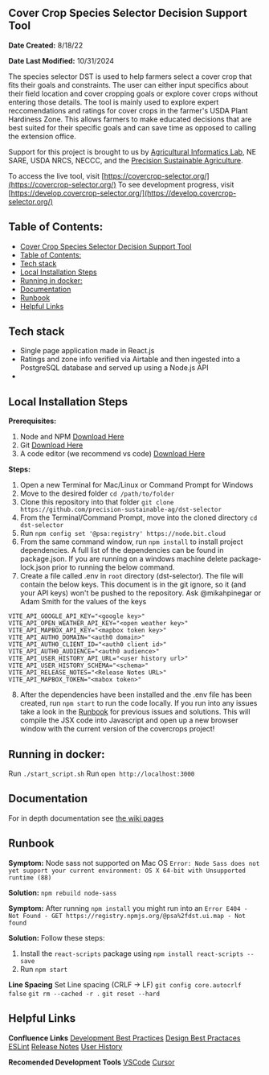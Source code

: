 ## Cover Crop Species Selector Decision Support Tool

**Date Created:** 8/18/22

**Date Last Modified:** 10/31/2024

The species selector DST is used to help farmers select a cover crop that fits their goals and constraints. The user can either input specifics about their field location and cover cropping goals or explore cover crops without entering those details. The tool is mainly used to explore expert reccomendations and ratings for cover crops in the farmer's USDA Plant Hardiness Zone. This allows farmers to make educated decisions that are best suited for their specific goals and can save time as opposed to calling the extension office.

Support for this project is brought to us by [Agricultural Informatics Lab](https://sudokita.com), NE SARE, USDA NRCS, NECCC, and the [Precision Sustainable Agriculture](http://precisionsustainableag.org).

To access the live tool, visit [https://covercrop-selector.org/](https://covercrop-selector.org/)
To see development progress, visit [https://develop.covercrop-selector.org/](https://develop.covercrop-selector.org/)

## Table of Contents:

- [Cover Crop Species Selector Decision Support Tool](#cover-crop-species-selector-decision-support-tool)
- [Table of Contents:](#table-of-contents)
- [Tech stack](#tech-stack)
- [Local Installation Steps](#local-installation-steps)
- [Running in docker:](#running-in-docker)
- [Documentation](#documentation)
- [Runbook](#runbook)
- [Helpful Links](#helpful-links)

## Tech stack

- Single page application made in React.js
- Ratings and zone info verified via Airtable and then ingested into a PostgreSQL database and served up using a Node.js API
- 

## Local Installation Steps

**Prerequisites:**

1. Node and NPM [Download Here](https://nodejs.org/en/download/)
2. Git [Download Here](https://git-scm.com/book/en/v2/Getting-Started-Installing-Git)
3. A code editor (we recommend vs code) [Download Here](https://code.visualstudio.com/docs/setup/setup-overview)

**Steps:**

1. Open a new Terminal for Mac/Linux or Command Prompt for Windows
2. Move to the desired folder `cd /path/to/folder`
3. Clone this repository into that folder `git clone https://github.com/precision-sustainable-ag/dst-selector`
4. From the Terminal/Command Prompt, move into the cloned directory `cd dst-selector`
5. Run `npm config set '@psa:registry' https://node.bit.cloud`
6. From the same command window, run `npm install` to install project dependencies. A full list of the dependencies can be found in package.json. If you are running on a windows machine delete package-lock.json prior to running the below command.
7. Create a file called .env in `root` directory (dst-selector). The file will contain the below keys. This document is in the git ignore, so it (and your API keys) won't be pushed to the repository. Ask @mikahpinegar or Adam Smith for the values of the keys

```
VITE_API_GOOGLE_API_KEY="<google key>"
VITE_API_OPEN_WEATHER_API_KEY="<open weather key>"
VITE_API_MAPBOX_API_KEY="<mapbox token key>"
VITE_API_AUTH0_DOMAIN="<auth0 domain>"
VITE_API_AUTH0_CLIENT_ID="<auth0 client id>"
VITE_API_AUTH0_AUDIENCE="<auth0 audience>"
VITE_API_USER_HISTORY_API_URL="<user history url>"
VITE_API_USER_HISTORY_SCHEMA="<schema>"
VITE_API_RELEASE_NOTES="<Release Notes URL>"
VITE_API_MAPBOX_TOKEN="<mabox token>"
```

8. After the dependencies have been installed and the .env file has been created, run `npm start` to run the code locally. If you run into any issues take a look in the [Runbook](#runbook) for previous issues and solutions. This will compile the JSX code into Javascript and open up a new browser window with the current version of the covercrops project!

## Running in docker:

Run `./start_script.sh`
Run `open http://localhost:3000`

## Documentation

For in depth documentation see [the wiki pages](https://precision-sustainable-ag.atlassian.net/wiki/spaces/DST/pages/156500002/Species+Selector)

## Runbook

**Symptom:**
Node sass not supported on Mac OS `Error: Node Sass does not yet support your current environment: OS X 64-bit with Unsupported runtime (88)`

**Solution:**
`npm rebuild node-sass`

**Symptom:**
After running `npm install` you might run into an `Error E404 - Not Found - GET https://registry.npmjs.org/@psa%2fdst.ui.map - Not found`

**Solution:**
Follow these steps:
1. Install the `react-scripts` package using `npm install react-scripts --save`
2. Run  `npm start`

**Line Spacing**
Set Line spacing (CRLF -> LF)
`git config core.autocrlf false`
`git rm --cached -r .`
`git reset --hard`

## Helpful Links

**Confluence Links**
[Development Best Practices](https://precision-sustainable-ag.atlassian.net/wiki/spaces/ON/pages/381255706/Development+Best+Practices?atl_f=PAGETREE)
[Design Best Practaces](https://precision-sustainable-ag.atlassian.net/wiki/spaces/DST/pages/582746142/Web+Content+Accessibility+Guidelines+Best+Practices)
[ESLint](https://precision-sustainable-ag.atlassian.net/wiki/spaces/ON/pages/203915267/Linting+an+Application?atl_f=PAGETREE)
[Release Notes](https://precision-sustainable-ag.atlassian.net/wiki/spaces/DST/pages/277413889/Species+Selector+Release+Notes)
[User History](https://precision-sustainable-ag.atlassian.net/wiki/spaces/DST/pages/493584392/User+History+Introduction)


**Recomended Development Tools**
[VSCode](https://code.visualstudio.com/)
[Cursor](https://www.cursor.com/)
